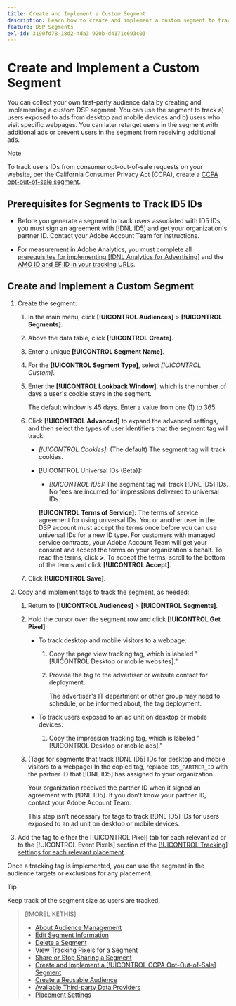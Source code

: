 ```yaml
---
title: Create and Implement a Custom Segment
description: Learn how to create and implement a custom segment to track users exposed to ads or users who visit your webpages.
feature: DSP Segments
exl-id: 3190fd78-18d2-4da3-920b-d4171e693c03
---
```

# Create and Implement a Custom Segment

You can collect your own first-party audience data by creating and implementing a custom DSP segment. You can use the segment to track a) users exposed to ads from desktop and mobile devices and b) users who visit specific webpages. You can later retarget users in the segment with additional ads or prevent users in the segment from receiving additional ads.

>[!NOTE]
>
>To track users IDs from consumer opt-out-of-sale requests on your website, per the California Consumer Privacy Act (CCPA), create a [CCPA opt-out-of-sale segment](ccpa-opt-out-segment-create.md).

## Prerequisites for Segments to Track ID5 IDs

* Before you generate a segment to track users associated with ID5 IDs, you must sign an agreement with [!DNL ID5] and get your organization's partner ID. Contact your Adobe Account Team for instructions.

* For measurement in Adobe Analytics, you must complete all [prerequisites for implementing [!DNL Analytics for Advertising]](/help/integrations/analytics/prerequisites.md) and the [AMO ID and EF ID in your tracking URLs](/help/integrations/analytics/ids.md).

## Create and Implement a Custom Segment

1. Create the segment:

    1. In the main menu, click **[!UICONTROL Audiences]** > **[!UICONTROL Segments]**.

    1. Above the data table, click **[!UICONTROL Create]**.

    1. Enter a unique **[!UICONTROL Segment Name]**.

    1. For the **[!UICONTROL Segment Type]**, select *[!UICONTROL Custom]*.

    1. Enter the **[!UICONTROL Lookback Window]**, which is the number of days a user's cookie stays in the segment.

       The default window is 45 days. Enter a value from one (1) to 365.

    1. Click **[!UICONTROL Advanced]** to expand the advanced settings, and then select the types of user identifiers that the segment tag will track:

       * *[!UICONTROL Cookies]:* (The default) The segment tag will track cookies.

       * [!UICONTROL Universal IDs (Beta)]:

         * *[!UICONTROL ID5]:* The segment tag will track [!DNL ID5] IDs. No fees are incurred for impressions delivered to universal IDs.

         **[!UICONTROL Terms of Service]:** The terms of service agreement for using universal IDs. You or another user in the DSP account must accept the terms once before you can use universal IDs for a new ID type. For customers with managed service contracts, your Adobe Account Team will get your consent and accept the terms on your organization's behalf. To read the terms, click **>**. To accept the terms, scroll to the bottom of the terms and click **[!UICONTROL Accept]**.
    
    1. Click **[!UICONTROL Save]**.

1. Copy and implement tags to track the segment, as needed:

    1. Return to **[!UICONTROL Audiences]** > **[!UICONTROL Segments]**.

    1. Hold the cursor over the segment row and click **[!UICONTROL Get Pixel]**.

        * To track desktop and mobile visitors to a webpage:

            1. Copy the page view tracking tag, which is labeled "[!UICONTROL Desktop or mobile websites]."

            1. Provide the tag to the advertiser or website contact for deployment.

               The advertiser's IT department or other group may need to schedule, or be informed about, the tag deployment.

        * To track users exposed to an ad unit on desktop or mobile devices:

            1. Copy the impression tracking tag, which is labeled "[!UICONTROL Desktop or mobile ads]."

   1. (Tags for segments that track [!DNL ID5] IDs for desktop and mobile visitors to a webpage) In the copied tag, replace `ID5_PARTNER_ID` with the partner ID that [!DNL ID5] has assigned to your organization.
   
      Your organization received the partner ID when it signed an agreement with [!DNL ID5]. If you don't know your partner ID, contact your Adobe Account Team.

      This step isn't necessary for tags to track [!DNL ID5] IDs for users exposed to an ad unit on desktop or mobile devices.

1. Add the tag to either the [!UICONTROL Pixel] tab for each relevant ad or to the [!UICONTROL Event Pixels] section of the [[!UICONTROL Tracking] settings for each relevant placement](/help/dsp/campaign-management/placements/placement-settings.md#placement-tracking).

Once a tracking tag is implemented, you can use the segment in the audience targets or exclusions for any placement.

>[!TIP]
>
>Keep track of the segment size as users are tracked.

>[!MORELIKETHIS]
>
>* [About Audience Management](audience-about.md)
>* [Edit Segment Information](segment-edit.md)
>* [Delete a Segment](segment-delete.md)
>* [View Tracking Pixels for a Segment](segment-view-pixels.md)
>* [Share or Stop Sharing a Segment](segment-share.md)
>* [Create and Implement a [!UICONTROL CCPA Opt-Out-of-Sale] Segment](ccpa-opt-out-segment-create.md)
>* [Create a Reusable Audience](reusable-audience-create.md)
>* [Available Third-party Data Providers](third-party-data-providers.md)
>* [Placement Settings](/help/dsp/campaign-management/placements/placement-settings.md)
